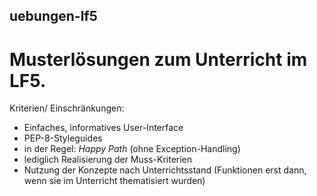 ## uebungen-lf5
# Musterlösungen zum Unterricht im LF5. 
Kriterien/ Einschränkungen: 
- Einfaches, informatives User-Interface
- PEP-8-Styleguides
- in der Regel: _Happy Path_ (ohne Exception-Handling)
- lediglich Realisierung der Muss-Kriterien
- Nutzung der Konzepte nach Unterrichtsstand (Funktionen erst dann, wenn sie im Unterricht thematisiert wurden)
